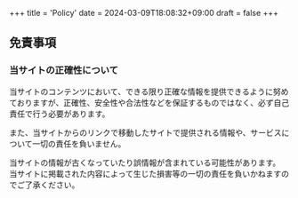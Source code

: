 +++
title = 'Policy'
date = 2024-03-09T18:08:32+09:00
draft = false
+++

## 免責事項

### 当サイトの正確性について

当サイトのコンテンツにおいて、できる限り正確な情報を提供できるように努めておりますが、正確性、安全性や合法性などを保証するものではなく、必ず自己責任で行う必要があります。

また、当サイトからのリンクで移動したサイトで提供される情報や、サービスについて一切の責任を負いません。

当サイトの情報が古くなっていたり誤情報が含まれている可能性があります。
当サイトに掲載された内容によって生じた損害等の一切の責任を負いかねますのでご了承ください。
